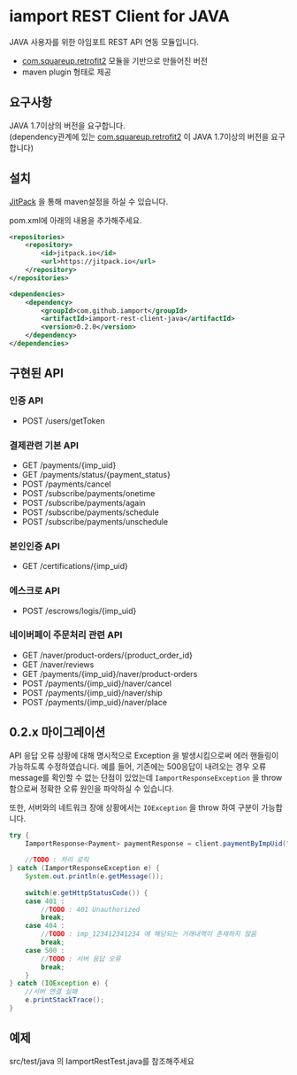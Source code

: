 # iamport REST Client for JAVA
JAVA 사용자를 위한 아임포트 REST API 연동 모듈입니다.

- [com.squareup.retrofit2](https://github.com/square/retrofit) 모듈을 기반으로 만들어진 버전
- maven plugin 형태로 제공


## 요구사항
JAVA 1.7이상의 버전을 요구합니다.  
(dependency관계에 있는 [com.squareup.retrofit2](https://github.com/square/retrofit) 이 JAVA 1.7이상의 버전을 요구합니다)


## 설치  
[JitPack](https://jitpack.io/#iamport/iamport-rest-client-java) 을 통해 maven설정을 하실 수 있습니다.  

pom.xml에 아래의 내용을 추가해주세요. 

```xml
<repositories>
	<repository>
	    <id>jitpack.io</id>
	    <url>https://jitpack.io</url>
	</repository>
</repositories>
```

```xml
<dependencies>
	<dependency>
	    <groupId>com.github.iamport</groupId>
	    <artifactId>iamport-rest-client-java</artifactId>
	    <version>0.2.0</version>
	</dependency>
</dependencies>
```

## 구현된 API

### 인증 API  

- POST /users/getToken

### 결제관련 기본 API  

- GET /payments/{imp_uid}
- GET /payments/status/{payment_status}
- POST /payments/cancel
- POST /subscribe/payments/onetime
- POST /subscribe/payments/again
- POST /subscribe/payments/schedule
- POST /subscribe/payments/unschedule

### 본인인증 API  

- GET /certifications/{imp_uid}

### 에스크로 API   

- POST /escrows/logis/{imp_uid}

### 네이버페이 주문처리 관련 API  

- GET /naver/product-orders/{product_order_id}
- GET /naver/reviews
- GET /payments/{imp_uid}/naver/product-orders
- POST /payments/{imp_uid}/naver/cancel
- POST /payments/{imp_uid}/naver/ship
- POST /payments/{imp_uid}/naver/place

## 0.2.x 마이그레이션  
API 응답 오류 상황에 대해 명시적으로 Exception 을 발생시킴으로써 에러 핸들링이 가능하도록 수정하였습니다. 
예를 들어, 기존에는 500응답이 내려오는 경우 오류 message를 확인할 수 없는 단점이 있었는데 `IamportResponseException` 을 throw 함으로써 정확한 오류 원인을 파악하실 수 있습니다.  

또한, 서버와의 네트워크 장애 상황에서는 `IOException` 을 throw 하여 구분이 가능합니다. 

```java
try {
	IamportResponse<Payment> paymentResponse = client.paymentByImpUid("imp_123412341234");
	
	//TODO : 처리 로직
} catch (IamportResponseException e) {
	System.out.println(e.getMessage());
	
	switch(e.getHttpStatusCode()) {
	case 401 :
		//TODO : 401 Unauthorized 
		break;
	case 404 :
		//TODO : imp_123412341234 에 해당되는 거래내역이 존재하지 않음
	 	break;
	case 500 :
		//TODO : 서버 응답 오류
		break;
	}
} catch (IOException e) {
	//서버 연결 실패
	e.printStackTrace();
}
```

## 예제
src/test/java 의 IamportRestTest.java를 참조해주세요

